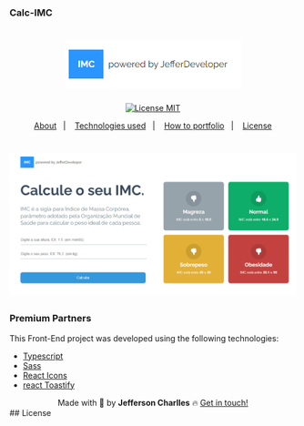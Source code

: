 ### Calc-IMC
<h1 align='center'>
  <img src='./screnn/logo.png'>
</h1>

<div align="center">
  <a href="https://opensource.org/licenses/MIT"><img alt="License MIT" src="https://img.shields.io/badge/license-MIT-brightgreen"></a>
</div>

<p align="center">
  <a href="#interrobang-what-is-inter">About</a>&nbsp;&nbsp;&nbsp;|&nbsp;&nbsp;&nbsp;
  <a href="#technologies">Technologies used</a>&nbsp;&nbsp;&nbsp;|&nbsp;&nbsp;&nbsp;
  <a href="#construction_worker-how-to-use-developing">How to portfolio</a>&nbsp;&nbsp;&nbsp;|&nbsp;&nbsp;&nbsp;
  <a href="#key-license">License</a>
</p>

<h1 align="center">
  <img alt="FrontHeat" title="#FrontHeat" src="./screnn/imchonme.png"/>
</h1>

### Premium Partners

This Front-End project was developed using the following technologies:

-   [Typescript][typescript]
-   [Sass][sass]
-   [React Icons][react-icons]
-   [react Toastify][react-toastify]



<div align='center'>
  Made with 💚  by <strong>Jefferson Charlles</strong> 🔥
  <a href='https://www.linkedin.com/in/jeffersoncharlles/'>Get in touch!</a>
</div>
## License

[typescript]: https://www.typescriptlang.org/
[sass]: https://sass-lang.com/
[react-icons]: https://react-icons.github.io/react-icons/
[react-toastify]: https://fkhadra.github.io/react-toastify/
[git]: https://git-scm.com
[license]: ./LICENSE
[linkedin]: https://www.linkedin.com/in/jeffersoncharlles/